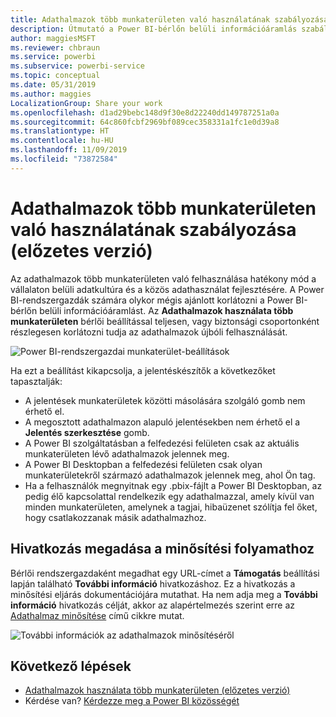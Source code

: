 ```yaml
---
title: Adathalmazok több munkaterületen való használatának szabályozása (előzetes verzió) – Power BI
description: Útmutató a Power BI-bérlőn belüli információáramlás szabályozásához.
author: maggiesMSFT
ms.reviewer: chbraun
ms.service: powerbi
ms.subservice: powerbi-service
ms.topic: conceptual
ms.date: 05/31/2019
ms.author: maggies
LocalizationGroup: Share your work
ms.openlocfilehash: d1ad29bebc148d9f30e8d22240dd149787251a0a
ms.sourcegitcommit: 64c860fcbf2969bf089cec358331a1fc1e0d39a8
ms.translationtype: HT
ms.contentlocale: hu-HU
ms.lasthandoff: 11/09/2019
ms.locfileid: "73872584"
---
```

# <a name="control-the-use-of-datasets-across-workspaces-preview"></a>Adathalmazok több munkaterületen való használatának szabályozása (előzetes verzió)

Az adathalmazok több munkaterületen való felhasználása hatékony mód a vállalaton belüli adatkultúra és a közös adathasználat fejlesztésére. A Power BI-rendszergazdák számára olykor mégis ajánlott korlátozni a Power BI-bérlőn belüli információáramlást. Az **Adathalmazok használata több munkaterületen** bérlői beállítással teljesen, vagy biztonsági csoportonként részlegesen korlátozni tudja az adathalmazok újbóli felhasználását.

![Power BI-rendszergazdai munkaterület-beállítások](media/service-datasets-admin-across-workspaces/power-bi-admin-workspace-settings.png)

Ha ezt a beállítást kikapcsolja, a jelentéskészítők a következőket tapasztalják:

- A jelentések munkaterületek közötti másolására szolgáló gomb nem érhető el. 
- A megosztott adathalmazon alapuló jelentésekben nem érhető el a **Jelentés szerkesztése** gomb.
- A Power BI szolgáltatásban a felfedezési felületen csak az aktuális munkaterületen lévő adathalmazok jelennek meg.
- A Power BI Desktopban a felfedezési felületen csak olyan munkaterületekről származó adathalmazok jelennek meg, ahol Ön tag.
- Ha a felhasználók megnyitnak egy .pbix-fájlt a Power BI Desktopban, az pedig élő kapcsolattal rendelkezik egy adathalmazzal, amely kívül van minden munkaterületen, amelynek a tagjai, hibaüzenet szólítja fel őket, hogy csatlakozzanak másik adathalmazhoz.

## <a name="provide-a-link-for-the-certification-process"></a>Hivatkozás megadása a minősítési folyamathoz

Bérlői rendszergazdaként megadhat egy URL-címet a **Támogatás** beállítási lapján található **További információ** hivatkozáshoz.  Ez a hivatkozás a minősítési eljárás dokumentációjára mutathat. Ha nem adja meg a **További információ** hivatkozás célját, akkor az alapértelmezés szerint erre az [Adathalmaz minősítése](service-datasets-certify.md) című cikkre mutat.

![További információk az adathalmazok minősítéséről](media/service-datasets-certify-promote/power-bi-dataset-learn-more-certification.png)

## <a name="next-steps"></a>Következő lépések

- [Adathalmazok használata több munkaterületen (előzetes verzió)](service-datasets-across-workspaces.md)
- Kérdése van? [Kérdezze meg a Power BI közösségét](https://community.powerbi.com/)
